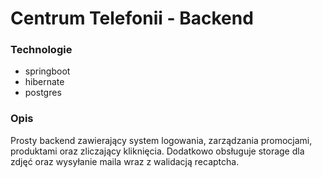 Centrum Telefonii - Backend
======
### Technologie
- springboot
- hibernate
- postgres

### Opis
Prosty backend zawierający system logowania, zarządzania promocjami, produktami oraz zliczający kliknięcia.
Dodatkowo obsługuje storage dla zdjęć oraz wysyłanie maila wraz z walidacją recaptcha.

